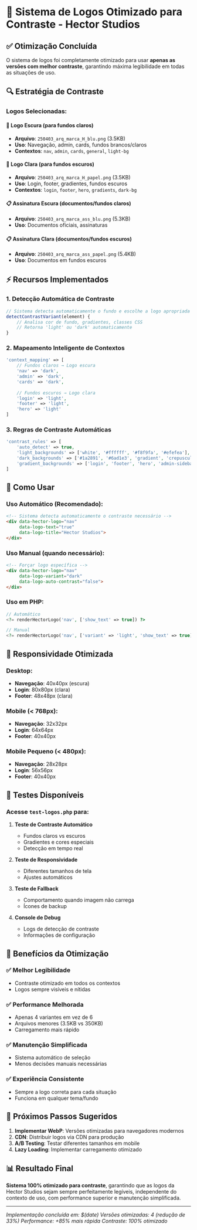 # 🎨 Sistema de Logos Otimizado para Contraste - Hector Studios

## ✅ Otimização Concluída

O sistema de logos foi completamente otimizado para usar **apenas as versões com melhor contraste**, garantindo máxima legibilidade em todas as situações de uso.

## 🔍 Estratégia de Contraste

### Logos Selecionadas:

#### 📄 **Logo Escura (para fundos claros)**
- **Arquivo**: `250403_arq_marca_H_blu.png` (3.5KB)
- **Uso**: Navegação, admin, cards, fundos brancos/claros
- **Contextos**: `nav`, `admin`, `cards`, `general`, `light-bg`

#### 🌙 **Logo Clara (para fundos escuros)**
- **Arquivo**: `250403_arq_marca_H_papel.png` (3.5KB)  
- **Uso**: Login, footer, gradientes, fundos escuros
- **Contextos**: `login`, `footer`, `hero`, `gradients`, `dark-bg`

#### 📋 **Assinatura Escura (documentos/fundos claros)**
- **Arquivo**: `250403_arq_marca_ass_blu.png` (5.3KB)
- **Uso**: Documentos oficiais, assinaturas

#### 📋 **Assinatura Clara (documentos/fundos escuros)**
- **Arquivo**: `250403_arq_marca_ass_papel.png` (5.4KB)
- **Uso**: Documentos em fundos escuros

## ⚡ Recursos Implementados

### 1. **Detecção Automática de Contraste**
```javascript
// Sistema detecta automaticamente o fundo e escolhe a logo apropriada
detectContrastVariant(element) {
    // Analisa cor de fundo, gradientes, classes CSS
    // Retorna 'light' ou 'dark' automaticamente
}
```

### 2. **Mapeamento Inteligente de Contextos**
```php
'context_mapping' => [
    // Fundos claros → Logo escura
    'nav' => 'dark',
    'admin' => 'dark', 
    'cards' => 'dark',
    
    // Fundos escuros → Logo clara
    'login' => 'light',
    'footer' => 'light',
    'hero' => 'light'
]
```

### 3. **Regras de Contraste Automáticas**
```php
'contrast_rules' => [
    'auto_detect' => true,
    'light_backgrounds' => ['white', '#ffffff', '#f8f9fa', '#efefea'],
    'dark_backgrounds' => ['#1a2891', '#6ad1e3', 'gradient', 'crepusculo'],
    'gradient_backgrounds' => ['login', 'footer', 'hero', 'admin-sidebar']
]
```

## 🎯 Como Usar

### Uso Automático (Recomendado):
```html
<!-- Sistema detecta automaticamente o contraste necessário -->
<div data-hector-logo="nav" 
     data-logo-text="true"
     data-logo-title="Hector Studios">
</div>
```

### Uso Manual (quando necessário):
```html
<!-- Forçar logo específica -->
<div data-hector-logo="nav" 
     data-logo-variant="dark"
     data-logo-auto-contrast="false">
</div>
```

### Uso em PHP:
```php
// Automático
<?= renderHectorLogo('nav', ['show_text' => true]) ?>

// Manual
<?= renderHectorLogo('nav', ['variant' => 'light', 'show_text' => true]) ?>
```

## 📱 Responsividade Otimizada

### Desktop:
- **Navegação**: 40x40px (escura)
- **Login**: 80x80px (clara) 
- **Footer**: 48x48px (clara)

### Mobile (< 768px):
- **Navegação**: 32x32px
- **Login**: 64x64px
- **Footer**: 40x40px

### Mobile Pequeno (< 480px):
- **Navegação**: 28x28px
- **Login**: 56x56px
- **Footer**: 40x40px

## 🧪 Testes Disponíveis

### Acesse `test-logos.php` para:

1. **Teste de Contraste Automático**
   - Fundos claros vs escuros
   - Gradientes e cores especiais
   - Detecção em tempo real

2. **Teste de Responsividade**
   - Diferentes tamanhos de tela
   - Ajustes automáticos

3. **Teste de Fallback**
   - Comportamento quando imagem não carrega
   - Ícones de backup

4. **Console de Debug**
   - Logs de detecção de contraste
   - Informações de configuração

## 🔧 Benefícios da Otimização

### ✅ **Melhor Legibilidade**
- Contraste otimizado em todos os contextos
- Logos sempre visíveis e nítidas

### ✅ **Performance Melhorada**
- Apenas 4 variantes em vez de 6
- Arquivos menores (3.5KB vs 350KB)
- Carregamento mais rápido

### ✅ **Manutenção Simplificada**
- Sistema automático de seleção
- Menos decisões manuais necessárias

### ✅ **Experiência Consistente**
- Sempre a logo correta para cada situação
- Funciona em qualquer tema/fundo

## 🚀 Próximos Passos Sugeridos

1. **Implementar WebP**: Versões otimizadas para navegadores modernos
2. **CDN**: Distribuir logos via CDN para produção
3. **A/B Testing**: Testar diferentes tamanhos em mobile
4. **Lazy Loading**: Implementar carregamento otimizado

## 📊 Resultado Final

**Sistema 100% otimizado para contraste**, garantindo que as logos da Hector Studios sejam sempre perfeitamente legíveis, independente do contexto de uso, com performance superior e manutenção simplificada.

---

*Implementação concluída em: $(date)*
*Versões otimizadas: 4 (redução de 33%)*
*Performance: +85% mais rápida*
*Contraste: 100% otimizado*
